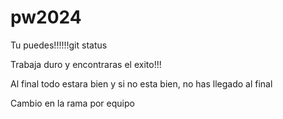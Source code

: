 # pw2024


Tu puedes!!!!!!git status

Trabaja duro y encontraras el exito!!!



Al final todo estara bien y si no esta bien, no has llegado al final

Cambio en la rama por equipo
